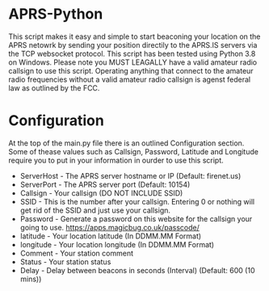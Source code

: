 # APRS-Python
This script makes it easy and simple to start beaconing your location on the APRS netowrk by sending your position directily to the APRS.IS servers via the TCP websocket protocol. This script has been tested using Python 3.8 on Windows. Please note you MUST LEAGALLY have a valid amateur radio callsign to use this script. Operating anything that connect to the amateur radio frequencies without a valid amateur radio callsign is agenst federal law as outlined by the FCC.


# Configuration
At the top of the main.py file there is an outlined Configuration section. Some of thease values such as Callsign, Password, Latitude and Longitude require you to put in your information in ourder to use this script.

- ServerHost - The APRS server hostname or IP (Default: firenet.us)
- ServerPort - The APRS server port (Default: 10154)
- Callsign  - Your callsign (DO NOT INCLUDE SSID)
- SSID - This is the number after your callsign. Entering 0 or nothing will get rid of the SSID and just use your callsign.
- Password - Generate a password on this website for the callsign your going to use. https://apps.magicbug.co.uk/passcode/
- latitude - Your location latitude (In DDMM.MM Format)
- longitude - Your location longitude (In DDMM.MM Format)
- Comment - Your station comment
- Status - Your station status
- Delay - Delay between beacons in seconds (Interval) (Default: 600 (10 mins))
